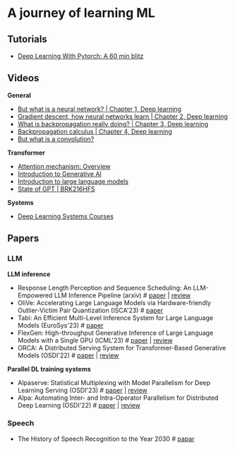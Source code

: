 # A journey of learning ML

## Tutorials
* [Deep Learning With Pytorch: A 60 min blitz](https://pytorch.org/tutorials/beginner/deep_learning_60min_blitz.html)

## Videos
**General**
* [But what is a neural network? | Chapter 1, Deep learning](https://youtu.be/aircAruvnKk)
* [Gradient descent, how neural networks learn | Chapter 2, Deep learning](https://youtu.be/IHZwWFHWa-w)
* [What is backpropagation really doing? | Chapter 3, Deep learning](https://youtu.be/Ilg3gGewQ5U)
* [Backpropagation calculus | Chapter 4, Deep learning](https://youtu.be/tIeHLnjs5U8)
* [But what is a convolution?](https://youtu.be/KuXjwB4LzSA) 

**Transformer**
* [Attention mechanism: Overview](https://youtu.be/fjJOgb-E41w)
* [Introduction to Generative AI](https://youtu.be/G2fqAlgmoPo)
* [Introduction to large language models](https://youtu.be/zizonToFXDs)
* [State of GPT | BRK216HFS](https://youtu.be/bZQun8Y4L2At)

**Systems**
* [Deep Learning Systems Courses](dlsyscourse.org)


## Papers
### LLM
**LLM inference**
* Response Length Perception and Sequence Scheduling: An LLM-Empowered LLM Inference Pipeline (arxiv) # [paper](https://arxiv.org/abs/2305.13144) | [review](reviews/sequence-scheduling.md)
* OliVe: Accelerating Large Language Models via Hardware-friendly Outlier-Victim Pair Quantization (ISCA'23) # [paper](https://horizon-lab.org/pubs/isca23-olive.pdf)
* Tabi: An Efficient Multi-Level Inference System for Large Language Models (EuroSys'23) # [paper](https://dl.acm.org/doi/pdf/10.1145/3552326.3587438)
* FlexGen: High-throughput Generative Inference of Large Language Models with a Single GPU (ICML'23) # [paper](https://arxiv.org/abs/2303.06865) | [review](reviews/flexgen.md)
* ORCA: A Distributed Serving System for Transformer-Based Generative Models (OSDI'22) # [paper](https://www.usenix.org/system/files/osdi22-yu.pdf) | [review](reviews/orca.md)

**Parallel DL training systems**
* Alpaserve: Statistical Multiplexing with Model Parallelism for Deep Learning Serving (OSDI'23) # [paper]() | [review](reviews/beta.md)
* Alpa: Automating Inter- and Intra-Operator Parallelism for Distributed Deep Learning (OSDI'22) # [paper](https://www.usenix.org/system/files/osdi22-zheng-lianmin.pdf) | [review](reviews/alpa.md)


### Speech
* The History of Speech Recognition to the Year 2030 # [papar](https://arxiv.org/abs/2108.00084)
